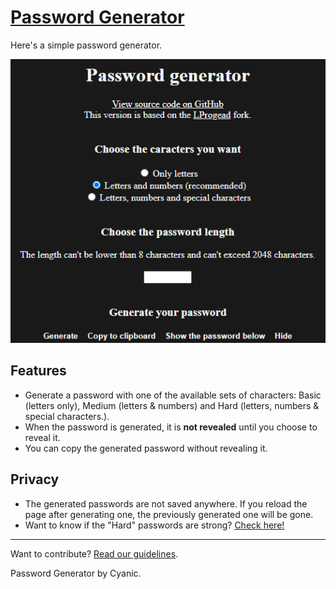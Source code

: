 # [Password Generator](https://cyanic76.github.io/password-generator)

Here's a simple password generator.

![preview](Capture.png)

## Features

- Generate a password with one of the available sets of characters: Basic (letters only), Medium (letters & numbers) and Hard (letters, numbers & special characters.).
- When the password is generated, it is **not revealed** until you choose to reveal it.
- You can copy the generated password without revealing it.

## Privacy

- The generated passwords are not saved anywhere. If you reload the page after generating one, the previously generated one will be gone.
- Want to know if the "Hard" passwords are strong? [Check here!](https://howsecureismypassword.net/)

---

Want to contribute? [Read our guidelines](https://github.com/Cyanic76/password-generator/blob/master/.github/CONTRIBUTING.md).

Password Generator by Cyanic.

